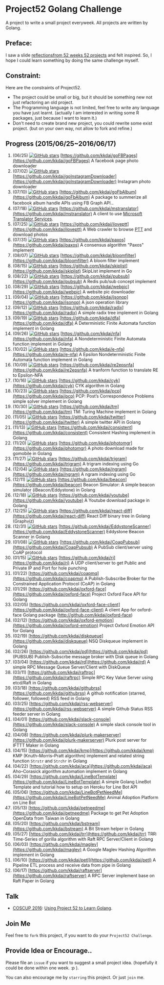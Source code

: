 
# Project52 Golang Challenge

A project to write a small project everyweek. All projects are written by Golang.


## Preface:

I saw a slide [reflectionsfrom 52 weeks 52 projects](https://speakerdeck.com/jeffersonlam/reflections-from-52-weeks-52-projects) and felt inspired. So, I hope I could learn something by doing the same challenge myself.

## Constraint:

Here are the constraints of Project52.

- The project could be small or big, but it should be something new not just refactoring an old project.
- The Programming language is not limited, feel free to write any language you have  just learnt. (actually I am interested in writing some R packages, just because I want to learn it.)
- Don't need to create brand new project, you could rewrite some exist project. (but on your own way, not allow to fork and refine.)

## Progress (2015/06/25~2016/06/17)

1. (06/25) [![GitHub stars](https://img.shields.io/github/stars/kkdai/goFBPages?style=social)](https://github.com/kkdai/goFBPages/stargazers/) [https://github.com/kkdai/goFBPages](https://github.com/kkdai/goFBPages) A facebook page photo downloader
2. (07/02) [![GitHub stars](https://img.shields.io/github/stars/kkdai/goInstagramDownloader?style=social)](https://github.com/kkdai/goInstagramDownloader/stargazers/) [https://github.com/kkdai/goInstagramDownloader](https://github.com/kkdai/goInstagramDownloader) Instagram photo downloader
3. (07/10) [![GitHub stars](https://img.shields.io/github/stars/kkdai/goFbAlbum?style=social)](https://github.com/kkdai/goFbAlbum/stargazers/) [https://github.com/kkdai/goFbAlbum](https://github.com/kkdai/goFbAlbum) A package to summerize all facebook album handle APIs using FB Graph API.．
4. (07/18) [![GitHub stars](https://img.shields.io/github/stars/kkdai/mstranslator?style=social)](https://github.com/kkdai/mstranslator/stargazers/) [https://github.com/kkdai/mstranslator](https://github.com/kkdai/mstranslator) A client to use [Microsoft Translator Services](mstranslator).
5. (07/25) [![GitHub stars](https://img.shields.io/github/stars/kkdai/iloveptt?style=social)](https://github.com/kkdai/iloveptt/stargazers/) [https://github.com/kkdai/iloveptt](https://github.com/kkdai/iloveptt) A Web crawler to browse [PTT](https://www.ptt.cc/index.bbs.html) and download photos
6. (07/31) [![GitHub stars](https://img.shields.io/github/stars/kkdai/paxos?style=social)](https://github.com/kkdai/paxos/stargazers/) [https://github.com/kkdai/paxos](https://github.com/kkdai/paxos) A consensus algorithm "Paxos" implement
7. (08/07) [![GitHub stars](https://img.shields.io/github/stars/kkdai/bloomfilter?style=social)](https://github.com/kkdai/bloomfilter/stargazers/) [https://github.com/kkdai/bloomfilter](https://github.com/kkdai/bloomfilter) A bloom filter implement
8. (08/15) [![GitHub stars](https://img.shields.io/github/stars/kkdai/skiplist?style=social)](https://github.com/kkdai/skiplist/stargazers/) [https://github.com/kkdai/skiplist](https://github.com/kkdai/skiplist) SkipList implement in Go
9. (08/22) [![GitHub stars](https://img.shields.io/github/stars/kkdai/pubsub?style=social)](https://github.com/kkdai/pubsub/stargazers/) [https://github.com/kkdai/pubsub](https://github.com/kkdai/pubsub) A Redis pub/sub concept implement
10. (08/29) [![GitHub stars](https://img.shields.io/github/stars/kkdai/webpic?style=social)](https://github.com/kkdai/webpic/stargazers/) [https://github.com/kkdai/webpic](https://github.com/kkdai/webpic) A website pic downloader
11. (09/04) [![GitHub stars](https://img.shields.io/github/stars/kkdai/jsonop?style=social)](https://github.com/kkdai/jsonop/stargazers/) [https://github.com/kkdai/jsonop](https://github.com/kkdai/jsonop) A json operation library
12. (09/12) [![GitHub stars](https://img.shields.io/github/stars/kkdai/radix?style=social)](https://github.com/kkdai/radix/stargazers/) [https://github.com/kkdai/radix](https://github.com/kkdai/radix) A simple radix tree implement in Golang
13. (09/19) [![GitHub stars](https://img.shields.io/github/stars/kkdai/dfa?style=social)](https://github.com/kkdai/dfa/stargazers/) [https://github.com/kkdai/dfa](https://github.com/kkdai/dfa) A Deterministic Finite Automata function implement in Golang
14. (09/26) [![GitHub stars](https://img.shields.io/github/stars/kkdai/nfa?style=social)](https://github.com/kkdai/nfa/stargazers/) [https://github.com/kkdai/nfa](https://github.com/kkdai/nfa) A Nondeterministic Finite Automata function implement in Golang
15. (10/02) [![GitHub stars](https://img.shields.io/github/stars/kkdai/e-nfa?style=social)](https://github.com/kkdai/e-nfa/stargazers/) [https://github.com/kkdai/e-nfa](https://github.com/kkdai/e-nfa) A Epsilon Nondeterministic Finite Automata function implement in Golang
16. (10/09) [![GitHub stars](https://img.shields.io/github/stars/kkdai/re2epsnfa?style=social)](https://github.com/kkdai/re2epsnfa/stargazers/) [https://github.com/kkdai/re2epsnfa](https://github.com/kkdai/re2epsnfa) A tranform function to translate RE to Epsilon-NFA
17. (10/16) [![GitHub stars](https://img.shields.io/github/stars/kkdai/cyk?style=social)](https://github.com/kkdai/cyk/stargazers/) [https://github.com/kkdai/cyk](https://github.com/kkdai/cyk) CYK algorithm in Golang
18. (10/23) [![GitHub stars](https://img.shields.io/github/stars/kkdai/pcp?style=social)](https://github.com/kkdai/pcp/stargazers/) [https://github.com/kkdai/pcp](https://github.com/kkdai/pcp) PCP: Post’s Correspondence Problems simple solver implement in Golang
19. (10/30) [![GitHub stars](https://img.shields.io/github/stars/kkdai/tm?style=social)](https://github.com/kkdai/tm/stargazers/) [https://github.com/kkdai/tm](https://github.com/kkdai/tm) TM: Turing Machine implement in Golang
20. (11/05) [![GitHub stars](https://img.shields.io/github/stars/kkdai/twitter?style=social)](https://github.com/kkdai/twitter/stargazers/) [https://github.com/kkdai/twitter](https://github.com/kkdai/twitter) A simple twitter API in Golang
21. (11/13) [![GitHub stars](https://img.shields.io/github/stars/kkdai/consistent?style=social)](https://github.com/kkdai/consistent/stargazers/) [https://github.com/kkdai/consistent](https://github.com/kkdai/consistent) Consistent Hashing implement in Golang
22. (11/20) [![GitHub stars](https://img.shields.io/github/stars/kkdai/photomgr?style=social)](https://github.com/kkdai/photomgr/stargazers/) [https://github.com/kkdai/photomgr](https://github.com/kkdai/photomgr) A photo download made for gomobile in Golang
23. (11/27) [![GitHub stars](https://img.shields.io/github/stars/kkdai/trigram?style=social)](https://github.com/kkdai/trigram/stargazers/) [https://github.com/kkdai/trigram](https://github.com/kkdai/trigram) A trigram indexing using Go
24. (12/04) [![GitHub stars](https://img.shields.io/github/stars/kkdai/ngram?style=social)](https://github.com/kkdai/ngram/stargazers/) [https://github.com/kkdai/ngram](https://github.com/kkdai/ngram) A ngram indexing using Go
25. (12/11) [![GitHub stars](https://img.shields.io/github/stars/kkdai/beacon?style=social)](https://github.com/kkdai/beacon/stargazers/) [https://github.com/kkdai/beacon](https://github.com/kkdai/beacon) Beacon Simulator: A simple beacon simulator (iBeacon/Eddystone) in Golang
26. (12/18) [![GitHub stars](https://img.shields.io/github/stars/kkdai/youtube?style=social)](https://github.com/kkdai/youtube/stargazers/) [https://github.com/kkdai/youtube](https://github.com/kkdai/youtube) A Youtube download package in Golang
27. (12/25) [![GitHub stars](https://img.shields.io/github/stars/kkdai/react-diff?style=social)](https://github.com/kkdai/react-diff/stargazers/) [https://github.com/kkdai/react-diff](https://github.com/kkdai/react-diff) React Diff binary tree in Golang (Graphviz)
28. (12/31) [![GitHub stars](https://img.shields.io/github/stars/kkdai/EddystoneScanner?style=social)](https://github.com/kkdai/EddystoneScanner/stargazers/) [https://github.com/kkdai/EddystoneScanner](https://github.com/kkdai/EddystoneScanner) Eddystone Beacon Scanner in Golang
29. (01/08) [![GitHub stars](https://img.shields.io/github/stars/kkdai/CoapPubsub?style=social)](https://github.com/kkdai/CoapPubsub/stargazers/) [https://github.com/kkdai/CoapPubsub](https://github.com/kkdai/CoapPubsub) A PubSub client/server using CoAP protocol
30. (01/15) [![GitHub stars](https://img.shields.io/github/stars/kkdai/ri?style=social)](https://github.com/kkdai/ri/stargazers/) [https://github.com/kkdai/ri](https://github.com/kkdai/ri) A UDP client/server to get Public and Private IP and Port for hole punching
31. (01/22) [https://github.com/kkdai/coapmq](https://github.com/kkdai/coapmq) A Publish-Subscribe Broker for the Constrained Application Protocol (CoAP) in Golang
32. (01/29) [https://github.com/kkdai/oxford-face](https://github.com/kkdai/oxford-face) Project Oxford Face API for Golang
33. (02/05) [https://github.com/kkdai/oxford-face-client](https://github.com/kkdai/oxford-face-client) A client App for oxford-face Golang package (http://github.com/kkdai/oxford-face)
34. (02/12) [https://github.com/kkdai/oxford-emotion](https://github.com/kkdai/oxford-emotion) Project Oxford Emotion API for Golang
35. (02/19) [https://github.com/kkdai/diskqueue](https://github.com/kkdai/diskqueue) NSQ Diskqueue implement in Golang
36. (02/26) [https://github.com/kkdai/pd](https://github.com/kkdai/pd) (PUBSUB) Publish-Subscrbe message broker with Disk queue in Golang
37. (03/04) [https://github.com/kkdai/rd](https://github.com/kkdai/rd) A simple RPC Message Queue Server/Client with DiskQueue
38. (03/11) [https://github.com/kkdai/raftrpc](https://github.com/kkdai/raftrpc) Simple RPC Key Value Server using etcd/Raft in Golang
39. (03/18) [https://github.com/kkdai/githubrss](https://github.com/kkdai/githubrss) A github notification (starred, follower, followed) RSS feed in Golang
40. (03/25) [https://github.com/kkdai/rss-webserver](https://github.com/kkdai/rss-webserver) A simple Github Status RSS feeder server in Golang
41. (04/01) [https://github.com/kkdai/slack-console](https://github.com/kkdai/slack-console) A simple slack console tool in Golang
42. (04/08) [https://github.com/kkdai/plurk-makerserver](https://github.com/kkdai/plurk-makerserver) Plurk post server for IFTTT Maker in Golang
43. (04/15) [https://github.com/kkdai/kmp](https://github.com/kkdai/kmp) KMP (Knuth–Morris–Pratt algorithm) implement and related string function `Strstr` and `Strchr` in Golang
44. (04/22) [https://github.com/kkdai/aca](https://github.com/kkdai/aca) Aho–Corasick algorithm automation implement in Golang
45. (04/29) [https://github.com/kkdai/LineBotTemplate](https://github.com/kkdai/LineBotTemplate) A simple Golang LineBot Template and tutorial how to setup on Heroku for Line Bot API
46. (05/06) [https://github.com/kkdai/LineBotPetNeedMe](https://github.com/kkdai/LineBotPetNeedMe) Animal Adoption Platform on Line Bot
47. (05/13) [https://github.com/kkdai/petneedme](https://github.com/kkdai/petneedme) Package to get Pet Adoption OpenData from Taiwan in Golang
48. (05/20) [https://github.com/kkdai/bstream](https://github.com/kkdai/bstream) A Bit Stream helper in Golang
49. (05/27) [https://github.com/kkdai/trr](https://github.com/kkdai/trr) TRR: Time-Series of gorilla algorithm with Raft RPC Server/Client in Golang
50. (06/03) [https://github.com/kkdai/maglev](https://github.com/kkdai/maglev) A Google Maglev Hashing Algorithm implement in Golang
51. (06/10) [https://github.com/kkdai/petl](https://github.com/kkdai/petl) A Pipeline ETL process and receive data from pipe in Golang
52. (06/17) [https://github.com/kkdai/raftserver](https://github.com/kkdai/raftserver) A RPC Server implement base on Raft Paper in Golang


## Talk

- [COSCUP 2016](http://coscup.org/2016/): [Using Project 52 to Learn Golang](http://www.slideshare.net/EvansLin/coscup-2016-project-52-for-golang).

## Join Me

Feel free to `fork` this project, if you want to do your `Project52 Challenge`.

## Provide Idea or Encourage..

Please file an `issue` if you want to suggest a small project idea. (hopefully it could be done within one week.  :p ).

You can also encourage me by `starring` this project. Or just `join` me.


